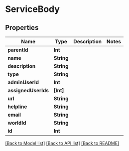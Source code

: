 # ServiceBody

## Properties
Name | Type | Description | Notes
------------ | ------------- | ------------- | -------------
**parentId** | **Int** |  | 
**name** | **String** |  | 
**description** | **String** |  | 
**type** | **String** |  | 
**adminUserId** | **Int** |  | 
**assignedUserIds** | **[Int]** |  | 
**url** | **String** |  | 
**helpline** | **String** |  | 
**email** | **String** |  | 
**worldId** | **String** |  | 
**id** | **Int** |  | 

[[Back to Model list]](../README.md#documentation-for-models) [[Back to API list]](../README.md#documentation-for-api-endpoints) [[Back to README]](../README.md)



